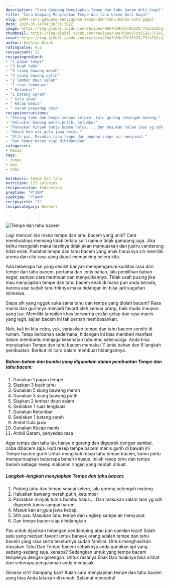 ```yaml
---
description: "Cara Gampang Menyiapkan Tempe dan tahu bacem Anti Gagal"
title: "Cara Gampang Menyiapkan Tempe dan tahu bacem Anti Gagal"
slug: 2094-cara-gampang-menyiapkan-tempe-dan-tahu-bacem-anti-gagal
date: 2020-05-14T04:30:53.562Z
image: https://img-global.cpcdn.com/recipes/09e7d39c97c95525/751x532cq70/tempe-dan-tahu-bacem-foto-resep-utama.jpg
thumbnail: https://img-global.cpcdn.com/recipes/09e7d39c97c95525/751x532cq70/tempe-dan-tahu-bacem-foto-resep-utama.jpg
cover: https://img-global.cpcdn.com/recipes/09e7d39c97c95525/751x532cq70/tempe-dan-tahu-bacem-foto-resep-utama.jpg
author: Kathryn Black
ratingvalue: 4.6
reviewcount: 12
recipeingredient:
- "1 papan tempe"
- "3 buah tahu"
- "5 siung bawang merah"
- "3 siung bawang putih"
- "2 lembar daun salam"
- "1 ruas lengkuas"
- " Ketumbar"
- "1 batang sereh"
- " Gula jawa"
- " Kecap manis"
- " Garam penyedap rasa"
recipeinstructions:
- "Potong tahu dan tempe sesuai selere, lalu goreng setengah mateng."
- "Haluskan bawang merah,putih, ketumbar"
- "Panaskan minyak tumis bumbu halus.... Dan masukan salam laos yg sdh digeprek.tumis sampai harum."
- "Masuk kan air,gula jawa kecap."
- "Stlh pas. Masukan tahu tempe dan ungkep sampe air menyusut."
- "Dan tempe bacen siap dihidangkan"
categories:
- Resep
tags:
- tempe
- dan
- tahu

katakunci: tempe dan tahu 
nutrition: 172 calories
recipecuisine: Indonesian
preptime: "PT10M"
cooktime: "PT44M"
recipeyield: "1"
recipecategory: Dessert

---
```



![Tempe dan tahu bacem](https://img-global.cpcdn.com/recipes/09e7d39c97c95525/751x532cq70/tempe-dan-tahu-bacem-foto-resep-utama.jpg)

Lagi mencari ide resep tempe dan tahu bacem yang unik? Cara membuatnya memang tidak terlalu sulit namun tidak gampang juga. Jika keliru mengolah maka hasilnya tidak akan memuaskan dan justru cenderung tidak enak. Padahal tempe dan tahu bacem yang enak harusnya sih memiliki aroma dan cita rasa yang dapat memancing selera kita.

Ada beberapa hal yang sedikit banyak mempengaruhi kualitas rasa dari tempe dan tahu bacem, pertama dari jenis bahan, lalu pemilihan bahan segar, sampai cara membuat dan menyajikannya. Tidak usah pusing jika mau menyiapkan tempe dan tahu bacem enak di mana pun anda berada, karena asal sudah tahu triknya maka hidangan ini bisa jadi suguhan istimewa.

Siapa sih yang nggak suka sama tahu dan tempe yang diolah bacem? Rasa manis dan gurihnya menjadi favorit oleh semua orang, baik muda maupun yang tua. Memiliki tampilan khas berwarna coklat gelap dan rasa manis yang legit, sajian bacem ini tak pernah membosankan.


Nah, kali ini kita coba, yuk, variasikan tempe dan tahu bacem sendiri di rumah. Tetap berbahan sederhana, hidangan ini bisa memberi manfaat dalam membantu menjaga kesehatan tubuhmu sekeluarga. Anda bisa menyiapkan Tempe dan tahu bacem memakai 11 jenis bahan dan 6 langkah pembuatan. Berikut ini cara dalam membuat hidangannya.

<!--inarticleads1-->

##### Bahan-bahan dan bumbu yang digunakan dalam pembuatan Tempe dan tahu bacem:

1. Gunakan 1 papan tempe
1. Siapkan 3 buah tahu
1. Gunakan 5 siung bawang merah
1. Gunakan 3 siung bawang putih
1. Siapkan 2 lembar daun salam
1. Sediakan 1 ruas lengkuas
1. Gunakan  Ketumbar
1. Sediakan 1 batang sereh
1. Ambil  Gula jawa
1. Gunakan  Kecap manis
1. Ambil  Garam, penyedap rasa


Agar tempe dan tahu tak hanya digoreng dan digeprek dengan sambal, coba dibacem saja. Ikuti resep tempe bacem manis gurih di bawah ini Tempe bacem gurih Untuk mengikuti resep tahu tempe bacem, kamu perlu mempersiapkan beberapa bahan khusus. Inilah resep tahu dan tempe bacem sebagai resep makanan ringan yang mudah dibuat. 

<!--inarticleads2-->

##### Langkah-langkah menyiapkan Tempe dan tahu bacem:

1. Potong tahu dan tempe sesuai selere, lalu goreng setengah mateng.
1. Haluskan bawang merah,putih, ketumbar
1. Panaskan minyak tumis bumbu halus.... Dan masukan salam laos yg sdh digeprek.tumis sampai harum.
1. Masuk kan air,gula jawa kecap.
1. Stlh pas. Masukan tahu tempe dan ungkep sampe air menyusut.
1. Dan tempe bacen siap dihidangkan


Pas untuk dijadikan hidangan pendamping atau pun camilan lezat! Salah satu yang menjadi favorit untuk banyak orang adalah tempe dan tahu bacem yang rasa serta teksturnya sudah familiar. Untuk menghasilkan masakan Tahu Dan Tempe bacem sebaiknya anda gunakan api yang sedang-sedang saja. kenapa? Sedangkan untuk yang tempe bacem tempenya dengan gorengan. Untuk rasanya Enak Dan tidaknya bisa dilihat dari seberapa pengalaman anda memasak. 

Gimana nih? Gampang kan? Itulah cara menyiapkan tempe dan tahu bacem yang bisa Anda lakukan di rumah. Selamat mencoba!
